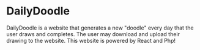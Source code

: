 # DailyDoodle
DailyDoodle is a website that generates a new "doodle" every day that the user draws and completes. 
The user may download and upload their drawing to the website. 
This website is powered by React and Php!
